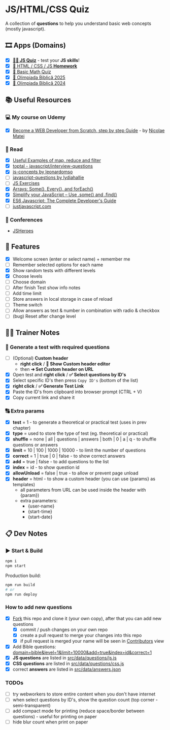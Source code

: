 # JS/HTML/CSS Quiz

A collection of **questions** to help you understand basic web concepts (mostly javascript).

## 🎞 Apps (Domains)

- [x] **[👩‍💻 JS Quiz](https://nmatei.github.io/simple-quiz-app/?domain=js&level=5-6-10)** - test your **JS skills**!
- [x] [📗 HTML / CSS / JS **Homework**](https://nmatei.github.io/simple-quiz-app/?domain=js-homework&level=10)
- [x] [🧮 Basic Math Quiz](https://nmatei.github.io/simple-quiz-app/?domain=math&level=22)
- [x] [📖 Olimpiada Biblică 2025](https://nmatei.github.io/bible-quiz)
- [x] [📖 Olimpiada Biblică 2024](https://nmatei.github.io/simple-quiz-app/?domain=bible&year=2024&biserica=Unu-Unu&level=2-3-5&limit=10)

## 📚 Useful Resources

### ‍💻 My course on Udemy

- [x] [Become a WEB Developer from Scratch, step by step Guide](https://nmatei.github.io/web) - by [Nicolae Matei](https://nmatei.github.io/)

### 📖 Read

- [x] [Useful Examples of map, reduce and filter](https://link.medium.com/XezVbaWgNT)
- [x] [toptal - javascript/interview-questions](https://www.toptal.com/javascript/interview-questions)
- [x] [js-concepts by leonardomso](https://github.com/leonardomso/33-js-concepts#1-call-stack)
- [ ] [javascript-questions by lydiahallie](https://github.com/lydiahallie/javascript-questions/blob/master/README.md)
- [ ] [JS Exercises](https://ydkjs-exercises.com/)
- [x] [Arrays: Some(), Every(), and forEach()](https://levelup.gitconnected.com/javascript-array-some-vs-every-vs-foreach-knowledge-scoops-81dfe43369c6)
- [x] [Simplify your JavaScript – Use .some() and .find()](https://medium.com/poka-techblog/simplify-your-javascript-use-some-and-find-f9fb9826ddfd)
- [x] [ES6 Javascript: The Complete Developer's Guide](https://www.udemy.com/course/javascript-es6-tutorial/#overview)
- [ ] [justjavascript.com](https://justjavascript.com/)

### 🎥 Conferences

- [JSHeroes](https://www.youtube.com/c/JSHeroes)

## 💠 Features

- [x] Welcome screen (enter or select name) + remember me
- [ ] Remember selected options for each name
- [x] Show random tests with different levels
- [x] Choose levels
- [ ] Choose domain
- [ ] After finish Test show info notes
- [ ] Add time limit
- [ ] Store answers in local storage in case of reload
- [ ] Theme switch
- [ ] Allow answers as text & number in combination with radio & checkbox
- [ ] (bug) Reset after change level

## 👨‍🏫 Trainer Notes

### 📃 Generate a test with required questions

- [ ] (Optional) **Custom header**
  - **right click** / **📝 Show Custom header editor**
  - then **➔ Set Custom header on URL**
- [x] Open test and **right click** / **✅ Select questions by ID's**
- [x] Select specific ID's then press `Copy ID's` (bottom of the list)
- [x] **right click** / **✅ Generate Test Link**
- [x] Paste the ID's from clipboard into browser prompt (CTRL + V)
- [x] Copy current link and share it

### 🔠 Extra params

- [x] **test** = 1 - to generate a theoretical or practical test (uses in prev chapter)
- [x] **type** = used to store the type of test (eg. theoretical or practical)
- [x] **shuffle** = none | all | questions | answers | both | 0 | a | q - to shuffle questions or answers
- [x] **limit** = 10 | 100 | 1000 | 10000 - to limit the number of questions
- [x] **correct** = 1 | true | 0 | false - to show correct answers
- [x] **add** = true | false - to add questions to the list
- [x] **index** = id - to show question id
- [x] **allowUnload** = false | true - to allow or prevent page unload
- [x] **header** = html - to show a custom header (you can use {params} as templates)
  - all parameters from URL can be used inside the header with {param})
  - extra parameters:
    - {user-name}
    - {start-time}
    - {start-date}

## 📋 Dev Notes

### ▶ Start & Build

```sh
npm i
npm start
```

Production build:

```sh
npm run build
# or
npm run deploy
```

### How to add new questions

- [x] [Fork](https://github.com/nmatei/simple-quiz-app/fork) this repo and clone it (your own copy), after that you can add new questions
  - [x] commit / push changes on your own repo
  - [x] create a pull request to merge your changes into this repo
  - [x] if pull request is merged your name will be seen in [Contributors](https://github.com/nmatei/simple-quiz-app/graphs/contributors) view
- [x] Add Bible questions: [domain=bible&level=1&limit=10000&add=true&index=id&correct=1](https://nmatei.github.io/simple-quiz-app/?domain=bible&level=1&limit=10000&add=true&index=id&correct=1)
- [x] **JS questions** are listed in [src/data/questions/js.js](src/data/questions/js.js)
- [x] **CSS questions** are listed in [src/data/questions/css.js](src/data/questions/css.js)
- [x] correct **answers** are listed in [src/data/answers.json](src/data/answers.json)

### TODOs

- [ ] try webworkers to store entire content when you don't have internet
- [ ] when select questions by ID's, show the question count (top corner - semi-transparent)
- [ ] add compact mode for printing (reduce space/border between questions) - useful for printing on paper
- [ ] hide blur count when print on paper
